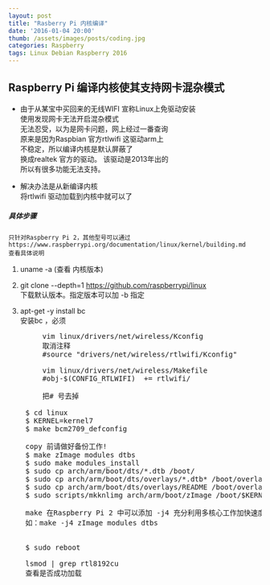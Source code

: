 ```yaml
---
layout: post
title: "Rasberry Pi 内核编译"
date: '2016-01-04 20:00'
thumb: /assets/images/posts/coding.jpg
categories: Raspberry
tags: Linux Debian Raspberry 2016
---
```


## Raspberry Pi 编译内核使其支持网卡混杂模式

- 由于从某宝中买回来的无线WIFI 宣称Linux上免驱动安装  
    使用发现网卡无法开启混杂模式  
    无法忍受，以为是网卡问题，网上经过一番查询  
    原来是因为Raspbian 官方rtlwifi 这驱动arm上  
    不稳定，所以编译内核是默认屏蔽了  
    换成realtek 官方的驱动。 该驱动是2013年出的  
    所以有很多功能无法支持。  

- 解决办法是从新编译内核  
    将rtlwifi 驱动加载到内核中就可以了  


##### 具体步骤   
    只针对Raspberry Pi 2，其他型号可以通过  
    https://www.raspberrypi.org/documentation/linux/kernel/building.md  
    查看具体说明

1. uname -a (查看 内核版本)

2. git clone --depth=1 https://github.com/raspberrypi/linux  
    下载默认版本。指定版本可以加 -b 指定  

3. apt-get -y install bc  
    安装bc ，必须

<pre>
        vim linux/drivers/net/wireless/Kconfig
        取消注释 
        #source "drivers/net/wireless/rtlwifi/Kconfig"

        vim linux/drivers/net/wireless/Makefile
        #obj-$(CONFIG_RTLWIFI)  += rtlwifi/

        把# 号去掉

    $ cd linux
    $ KERNEL=kernel7
    $ make bcm2709_defconfig

    copy 前请做好备份工作!
    $ make zImage modules dtbs
    $ sudo make modules_install
    $ sudo cp arch/arm/boot/dts/*.dtb /boot/
    $ sudo cp arch/arm/boot/dts/overlays/*.dtb* /boot/overlays/
    $ sudo cp arch/arm/boot/dts/overlays/README /boot/overlays/
    $ sudo scripts/mkknlimg arch/arm/boot/zImage /boot/$KERNEL.img
    
    make 在Raspberry Pi 2 中可以添加 -j4 充分利用多核心工作加快速度
    如：make -j4 zImage modules dtbs


    $ sudo reboot

    lsmod | grep rtl8192cu   
    查看是否成功加载

</pre>
